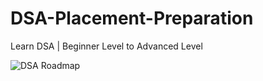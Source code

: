 # DSA-Placement-Preparation
Learn DSA | Beginner Level to Advanced Level

![DSA Roadmap](https://user-images.githubusercontent.com/75237577/187071476-54b071b0-9d9d-441d-9287-199e1716e10b.png)
